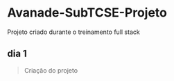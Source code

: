 # Avanade-SubTCSE-Projeto

Projeto criado durante o treinamento full stack

## dia 1

> Criação do projeto